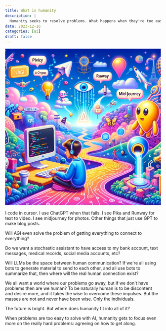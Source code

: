 ```yaml
---
title: What is humanity 
description: |
  Humanity seeks to resolve problems. What happens when they're too easily solved? 
date: 2023-12-16
categories: [ai]
draft: false
---
```


![AI and humanity](photo.jpeg) 

I code in cursor. I use ChatGPT when that fails. I see Pika and Runway for text to video. I see midjourney for photos. Other things that just use GPT to make blog posts. 

Will AGI even solve the problem of getting everything to connect to everything? 

Do we want a stochastic assistant to have access to my bank account, text messages, medical records, social media accounts, etc?

Will LLMs be the space between human communication? If we're all using bots to generate material to send to each other, and all use bots to summarize that, then where will the real human connection exist?

We all want a world where our problems go away, but if we don't have problems then are we human? To be naturally human is to be discontent and desire more, and it takes the wise to overcome these impulses. But the masses are not and never have been wise. Only the individuals. 

The future is bright. But where does humanity fit into all of it? 

When problems are too easy to solve with AI, humanity gets to focus even more on the really hard problems: agreeing on how to get along. 

